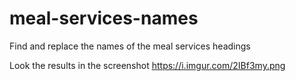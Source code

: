 # meal-services-names

Find and replace the names of the meal services headings

Look the results in the screenshot https://i.imgur.com/2IBf3my.png

